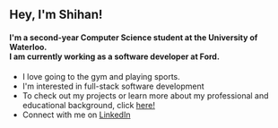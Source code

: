 <h2 align="left">Hey, I'm Shihan!</h2>
<h4 align="left">I'm a second-year Computer Science student at the University of Waterloo. <br />I am currently working as a software developer at Ford.</h4>

- I love going to the gym and playing sports.
- I'm interested in full-stack software development
- To check out my projects or learn more about my professional and educational background, click [here!](https://s-sharar.github.io)
- Connect with me on [LinkedIn](https://www.linkedin.com/in/shihan-sharar/)
